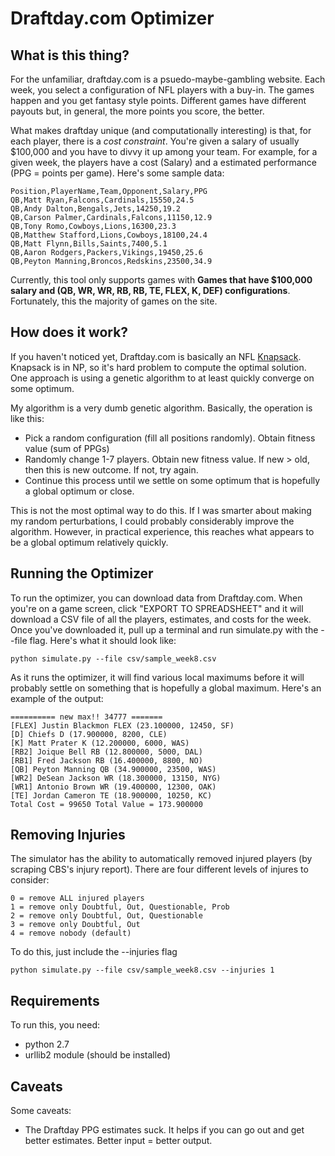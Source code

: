 Draftday.com Optimizer
================


What is this thing?
-------------------

For the unfamiliar, draftday.com is a psuedo-maybe-gambling website. Each week, you select a configuration of NFL players with a buy-in. The games happen and you get fantasy style points. Different games have different payouts but, in general, the more points you score, the better.

What makes draftday unique (and computationally interesting) is that, for each player, there is a *cost constraint*. You're given a salary of usually $100,000 and you have to divvy it up among your team. For example, for a given week, the players have a cost (Salary) and a estimated performance (PPG = points per game). Here's some sample data:

```
Position,PlayerName,Team,Opponent,Salary,PPG
QB,Matt Ryan,Falcons,Cardinals,15550,24.5
QB,Andy Dalton,Bengals,Jets,14250,19.2
QB,Carson Palmer,Cardinals,Falcons,11150,12.9
QB,Tony Romo,Cowboys,Lions,16300,23.3
QB,Matthew Stafford,Lions,Cowboys,18100,24.4
QB,Matt Flynn,Bills,Saints,7400,5.1
QB,Aaron Rodgers,Packers,Vikings,19450,25.6
QB,Peyton Manning,Broncos,Redskins,23500,34.9
```

Currently, this tool only supports games with **Games that have $100,000 salary and (QB, WR, WR, RB, RB, TE, FLEX, K, DEF) configurations**. Fortunately, this the majority of games on the site.


How does it work?
----------------------
If you haven't noticed yet, Draftday.com is basically an NFL [Knapsack](http://en.wikipedia.org/wiki/Knapsack_problem). Knapsack is in NP, so it's hard problem to compute the optimal solution. One approach is using a genetic algorithm to at least quickly converge on some optimum.

My algorithm is a very dumb genetic algorithm. Basically, the operation is like this:

- Pick a random configuration (fill all positions randomly). Obtain fitness value (sum of PPGs)
- Randomly change 1-7 players. Obtain new fitness value. If new > old, then this is new outcome. If not, try again.
- Continue this process until we settle on some optimum that is hopefully a global optimum or close.

This is not the most optimal way to do this. If I was smarter about making my random perturbations, I could probably considerably improve the algorithm. However, in practical experience, this reaches what appears to be a global optimum relatively quickly.

Running the Optimizer
-----------------------

To run the optimizer, you can download data from Draftday.com. When you're on a game screen, click "EXPORT TO SPREADSHEET" and it will download a CSV file of all the players, estimates, and costs for the week. Once you've downloaded it, pull up a terminal and run simulate.py with the --file flag. Here's what it should look like:
```
python simulate.py --file csv/sample_week8.csv
```

As it runs the optimizer, it will find various local maximums before it will probably settle on something that is hopefully a global maximum. Here's an example of the output:
```
========== new max!! 34777 ======= 
[FLEX] Justin Blackmon FLEX (23.100000, 12450, SF)
[D] Chiefs D (17.900000, 8200, CLE)
[K] Matt Prater K (12.200000, 6000, WAS)
[RB2] Joique Bell RB (12.800000, 5000, DAL)
[RB1] Fred Jackson RB (16.400000, 8800, NO)
[QB] Peyton Manning QB (34.900000, 23500, WAS)
[WR2] DeSean Jackson WR (18.300000, 13150, NYG)
[WR1] Antonio Brown WR (19.400000, 12300, OAK)
[TE] Jordan Cameron TE (18.900000, 10250, KC)
Total Cost = 99650 Total Value = 173.900000
```

Removing Injuries
----------------------

The simulator has the ability to automatically removed injured players (by scraping CBS's injury report). There are four different levels of injures to consider:

```
0 = remove ALL injured players
1 = remove only Doubtful, Out, Questionable, Prob
2 = remove only Doubtful, Out, Questionable
3 = remove only Doubtful, Out
4 = remove nobody (default)
```

To do this, just include the --injuries flag
```
python simulate.py --file csv/sample_week8.csv --injuries 1
```

Requirements
----------------------
To run this, you need:
* python 2.7 
* urllib2 module (should be installed)

Caveats
----------------------
Some caveats:
* The Draftday PPG estimates suck. It helps if you can go out and get better estimates. Better input = better output.
